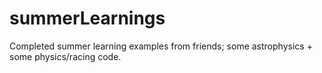 # summerLearnings

Completed summer learning examples from friends; some astrophysics + some physics/racing code.
